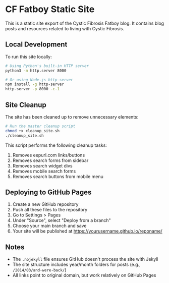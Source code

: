 # CF Fatboy Static Site

This is a static site export of the Cystic Fibrosis Fatboy blog. It contains blog posts and resources related to living with Cystic Fibrosis.

## Local Development

To run this site locally:

```bash
# Using Python's built-in HTTP server
python3 -m http.server 8000

# Or using Node.js http-server
npm install -g http-server
http-server -p 8000 -c-1
```

## Site Cleanup

The site has been cleaned up to remove unnecessary elements:

```bash
# Run the master cleanup script
chmod +x cleanup_site.sh
./cleanup_site.sh
```

This script performs the following cleanup tasks:
1. Removes eepurl.com links/buttons
2. Removes search forms from sidebar
3. Removes search widget divs
4. Removes mobile search forms
5. Removes search buttons from mobile menu

## Deploying to GitHub Pages

1. Create a new GitHub repository
2. Push all these files to the repository
3. Go to Settings > Pages
4. Under "Source", select "Deploy from a branch"
5. Choose your main branch and save
6. Your site will be published at https://yourusername.github.io/reponame/

## Notes

- The `.nojekyll` file ensures GitHub doesn't process the site with Jekyll
- The site structure includes year/month folders for posts (e.g., `/2014/03/and-were-back/`)
- All links point to original domain, but work relatively on GitHub Pages 